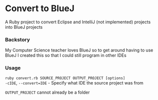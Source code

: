 # Convert to BlueJ
A Ruby project to convert Eclipse and IntelliJ (not implemented) projects into BlueJ projects

### Backstory  
My Computer Science teacher loves BlueJ so to get around having to use BlueJ I created this so that I could still program in other IDEs  
  
### Usage
`ruby convert.rb SOURCE_PROJECT OUTPUT_PROJECT [options]`  
`-cIDE`, `--convert=IDE` - Specify what IDE the source project was from  
  
`OUTPUT_PROJECT` cannot already be a folder
